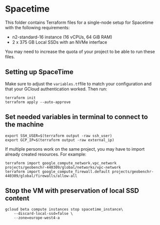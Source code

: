 # Spacetime

This folder contains Terraform files for a single-node setup for Spacetime with the following requirements:

- n2-standard-16 instance (16 vCPUs, 64 GiB RAM)
- 2 x 375 GB Local SSDs with an NVMe interface

You may need to increase the quota of your project to be able to run these files.

## Setting up SpaceTime
Make sure to adjust the `variables.tf`file to match your configuration and that your GCloud authentication worked. Then run:
```
terraform init
terraform apply --auto-approve
```
## Set needed variables in terminal to connect to the machine
```
export SSH_USER=$(terraform output -raw ssh_user)
export GCP_IP=$(terraform output -raw external_ip)
```
If multiple persons work on the same project, you may have to import already created resources.
For example:
```
terraform import google_compute_network.vpc_network projects/geobenchr-440309/global/networks/vpc-network
terraform import google_compute_firewall.default projects/geobenchr-440309/global/firewalls/allow-all
```
## Stop the VM with preservation of local SSD content
```
gcloud beta compute instances stop spacetime_instance\
    --discard-local-ssd=false \
    --zone=europe-west4-a
```